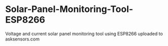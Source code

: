 # Solar-Panel-Monitoring-Tool-ESP8266
Voltage and current solar panel monitoring tool using ESP8266 uploaded to asksensors.com
